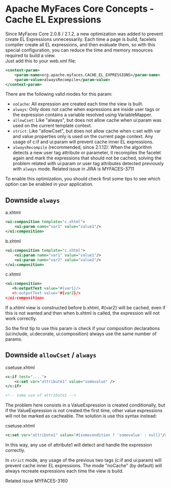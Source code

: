 # Apache MyFaces Core Concepts - Cache EL Expressions

Since MyFaces Core 2.0.8 / 2.1.2, a new optimization was added to prevent create EL Expressions unnecessarily.
Each time a page is build, facelets compiler create all EL expressions, and then evaluate them, so with this special configuration, you can reduce the time and memory resources required to build a view.  
Just add this to your web.xml file:

```xml
<context-param>
    <param-name>org.apache.myfaces.CACHE_EL_EXPRESSIONS</param-name>
    <param-value>alwaysRecompile</param-value>
</context-param>
```

There are the following valid modes for this param:
* `noCache`: All expression are created each time the view is built.
* `always`: Only does not cache when expressions are inside user tags or the expression contains a variable resolved using VariableMapper.
* `allowCset`: Like "always", but does not allow cache when ui:param was used on the current template context.
* `strict`: Like "allowCset", but does not allow cache when c:set with var and value properties only is used on the current page context. Any usage of c:if and ui:param will prevent cache inner EL expressions. 
* `alwaysRecompile` (recommended, since 2.1.12): When the algorithm detects a new user tag attribute or parameter, it recompiles the facelet again and mark the expressions that should not be cached, solving the problem related with ui:param or user tag attributes detected previously with `always` mode. Related issue in JIRA is MYFACES-3711

To enable this optimization, you should check first some tips to see which option can be enabled in your application.



## Downside `always`
a.xhtml
```xml
<ui:composition template="c.xhtml">
    <ui:param name="var1" value="value1"/>
</ui:composition>
```

b.xhtml
```xml
<ui:composition template="c.xhtml">
    <ui:param name="var1" value="value1"/>
    <ui:param name="var2" value="value2"/>
</ui:composition>
```

c.xhtml
```xml
<ui:composition>
   <h:outputText value="#{var1}/>
   <h:outputText value="#{var2}/>
</ui:composition>
```
If a.xhtml view is constructed before b.xhtml, #{var2} will be cached, even if this is not wanted and then when b.xhtml is called, the expression will not work correctly.

So the first tip to use this param is check if your composition declarations (ui:include, ui:decorate, ui:composition) always use the same number of params.


## Downside `allowCset` / `always`
csetuse.xhtml
```xml
<c:if test="....">
    <c:set var="attribute1" value="somevalue" />
</c:if>

<!-- some use of attribute1 -->
```

The problem here consists in a ValueExpression is created conditionally, but if the ValueExpression is not created the first time, other value expressions will not be marked as cacheable.
The solution is use this syntax instead:

csetuse.xhtml
```xml
<c:set var="attribute1" value="#{somecondition ? 'somevalue' : null}"/>
```

In this way, any use of attribute1 will detect and handle the expression correctly.

In `strict` mode, any usage of the previous two tags (c:if and ui:param) will prevent cache inner EL expressions. The mode "noCache" (by default) will always recreate expressions each time the view is build.

Related issue MYFACES-3160

